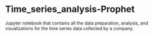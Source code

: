 # Time_series_analysis-Prophet
 Jupyter notebook that contains all the data preparation, analysis, and visualizations for the time series data collected by a company.
